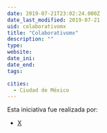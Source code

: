 ```yaml
---
date: 2019-07-21T23:02:24.000Z
date_last_modified: 2019-07-21
uid: colaborativomx
title: "Colaborativomx"
description: ""
type: 
website: 
date_ini: 
date_end: 
tags:

cities: 
  - Ciudad de México
---
```


Esta iniciativa fue realizada por:

- [X](/i/colaborativomx.html)
